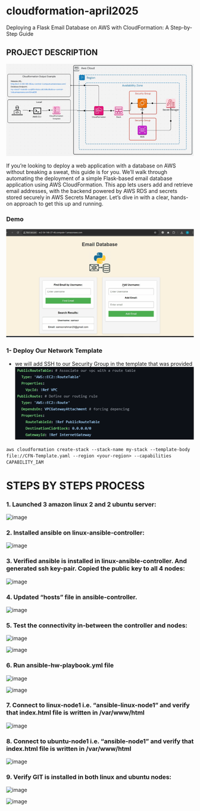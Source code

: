 # cloudformation-april2025
Deploying a Flask Email Database on AWS with CloudFormation: A Step-by-Step Guide

## PROJECT DESCRIPTION
![Alt text](images/setup.gif)

If you’re looking to deploy a web application with a database on AWS without breaking a sweat, this guide is for you. We’ll walk through automating the deployment of a simple Flask-based email database application using AWS CloudFormation. This app lets users add and retrieve email addresses, with the backend powered by AWS RDS and secrets stored securely in AWS Secrets Manager. Let’s dive in with a clear, hands-on approach to get this up and running.

### Demo
![Alt text](images/setup2.gif)

### 1-  Deploy Our Network Template  
* we will add SSH to our Security Group in the template that was provided
![Alt text](images/step1.png)

``
aws cloudformation create-stack --stack-name my-stack --template-body file://CFN-Template.yaml --region <your-region> --capabilities CAPABILITY_IAM
``

# STEPS BY STEPS PROCESS 

### 1. Launched 3 amazon linux 2 and 2 ubuntu server:

![image](https://github.com/Fokoue22/ANSIBLE-Project-on-AWS/assets/117523566/652c366e-9281-4c62-ab97-9560917463e8)


### 2. Installed ansible on linux-ansible-controller:

![image](https://github.com/Fokoue22/ANSIBLE-Project-on-AWS/assets/117523566/b44759ac-f49a-4102-acee-deaae6d83818)


### 3. Verified ansible is installed in linux-ansible-controller. And generated ssh key-pair. Copied the public key to all 4 nodes:

<img width="512" alt="image" src="https://github.com/Fokoue22/ANSIBLE-Project-on-AWS/assets/117523566/088d1bbd-a60b-441e-9b36-99c90b0a2390">


### 4. Updated “hosts” file in ansible-controller.

![image](https://github.com/Fokoue22/ANSIBLE-Project-on-AWS/assets/117523566/ae396a32-ee5a-4d9a-af68-18d0a6fb98ff)


### 5. Test the connectivity in-between the controller and nodes:

<img width="590" alt="image" src="https://github.com/Fokoue22/ANSIBLE-Project-on-AWS/assets/117523566/dffc2ab1-b43b-4a9e-bb38-ba771cc1cbd0">

![image](https://github.com/Fokoue22/ANSIBLE-Project-on-AWS/assets/117523566/a0f79a1a-2dd3-410c-bdde-452a0f8c9c46)


### 6. Run ansible-hw-playbook.yml file

![image](https://github.com/Fokoue22/ANSIBLE-Project-on-AWS/assets/117523566/e7502d8e-7abf-4fb0-b97c-775c844cd65d)

![image](https://github.com/Fokoue22/ANSIBLE-Project-on-AWS/assets/117523566/2557550e-851e-4ef5-accf-98254a3a55b4)


### 7. Connect to linux-node1 i.e. “ansible-linux-node1” and verify that index.html file is written in /var/www/html

![image](https://github.com/Fokoue22/ANSIBLE-Project-on-AWS/assets/117523566/a0ab4ddc-f45f-4797-b57e-50ded432d027)


### 8. Connect to ubuntu-node1 i.e. “ansible-node1” and verify that index.html file is written in /var/www/html

![image](https://github.com/Fokoue22/ANSIBLE-Project-on-AWS/assets/117523566/a73aef8d-0195-45e5-b497-4cde2b51104b)


### 9. Verify GIT is installed in both linux and ubuntu nodes:
![image](https://github.com/Fokoue22/ANSIBLE-Project-on-AWS/assets/117523566/8c53e5b4-d676-4d7e-bee9-9435f725447c)

![image](https://github.com/Fokoue22/ANSIBLE-Project-on-AWS/assets/117523566/390358c6-d5c5-4ec5-9521-8346ec8e6aa7)













